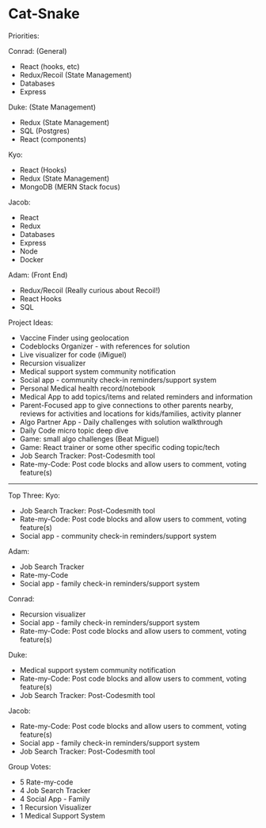 # Cat-Snake

Priorities:

Conrad: (General)
- React (hooks, etc)
- Redux/Recoil (State Management)
- Databases
- Express

Duke: (State Management)
- Redux (State Management)
- SQL (Postgres)
- React (components)

Kyo:
- React (Hooks)
- Redux (State Management)
- MongoDB (MERN Stack focus)

Jacob:
- React
- Redux
- Databases
- Express
- Node
- Docker

Adam: (Front End)
- Redux/Recoil (Really curious about Recoil!)
- React Hooks
- SQL


Project Ideas:

- Vaccine Finder using geolocation
- Codeblocks Organizer - with references for solution
- Live visualizer for code (iMiguel)
- Recursion visualizer
- Medical support system community notification
- Social app - community check-in reminders/support system
- Personal Medical health record/notebook
- Medical App to add topics/items and related reminders and information
- Parent-Focused app to give connections to other parents nearby, reviews for activities and locations for kids/families, activity planner
- Algo Partner App - Daily challenges with solution walkthrough
- Daily Code micro topic deep dive
- Game: small algo challenges (Beat Miguel)
- Game: React trainer or some other specific coding topic/tech
- Job Search Tracker: Post-Codesmith tool
- Rate-my-Code: Post code blocks and allow users to comment, voting feature(s)

----------------------------------------------------------------------------------
Top Three:
Kyo:
- Job Search Tracker: Post-Codesmith tool
- Rate-my-Code: Post code blocks and allow users to comment, voting feature(s)
- Social app - community check-in reminders/support system

Adam:
- Job Search Tracker
- Rate-my-Code
- Social app - family check-in reminders/support system

Conrad:
- Recursion visualizer
- Social app - family check-in reminders/support system
- Rate-my-Code: Post code blocks and allow users to comment, voting feature(s)

Duke:
- Medical support system community notification
- Rate-my-Code: Post code blocks and allow users to comment, voting feature(s)
- Job Search Tracker: Post-Codesmith tool

Jacob:
- Rate-my-Code: Post code blocks and allow users to comment, voting feature(s)
- Social app - family check-in reminders/support system
- Job Search Tracker: Post-Codesmith tool

Group Votes:
* 5 Rate-my-code
* 4 Job Search Tracker
* 4 Social App - Family
* 1 Recursion Visualizer
* 1 Medical Support System
